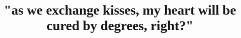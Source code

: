 <html>
<head>
<link href='https://fonts.googleapis.com/css?family=Abhaya Libre' rel='stylesheet'>
<style>
body {
    font-family: 'Abhaya Libre';font-size: 22px;
}
</style>
</head>
<body>

<h1 align="center">"as we exchange kisses, my heart will be cured by degrees, right?"</h1>

</body>
</html>



<!---
ultimate-rebel/ultimate-rebel is a ✨ special ✨ repository because its `README.md` (this file) appears on your GitHub profile.
You can click the Preview link to take a look at your changes.
--->
